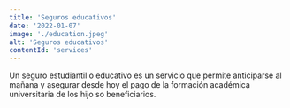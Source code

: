 ```yaml
---
title: 'Seguros educativos'
date: '2022-01-07'
image: './education.jpeg'
alt: 'Seguros educativos'
contentId: 'services'
---
```


Un seguro estudiantil o educativo es un servicio que permite anticiparse al mañana y asegurar desde hoy el pago de la formación académica universitaria de los hijo so beneficiarios.